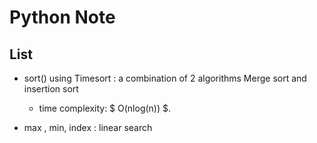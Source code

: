 # Python Note

## List

- sort() using Timesort : a combination of 2 algorithms Merge sort and insertion sort
    - time complexity: $ O(nlog(n)) $.
    
- max , min, index : linear search


